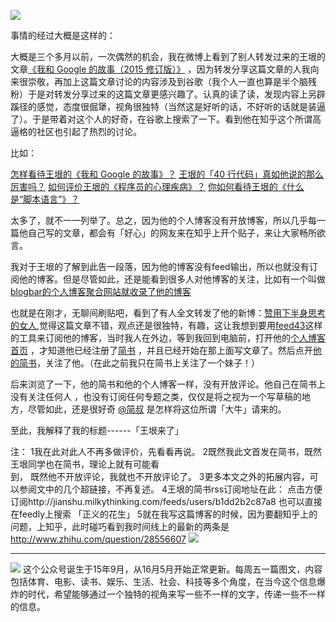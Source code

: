 ![](http://upload-images.jianshu.io/upload_images/48180-9f0cc0b5a75aa3ad.jpg?imageMogr2/auto-orient/strip%7CimageView2/2/w/1240)

事情的经过大概是这样的：


大概是三个多月以前，一次偶然的机会，我在微博上看到了别人转发过来的王垠的文章[《我和 Google 的故事（2015 修订版）》](http://www.yinwang.org/blog-cn/2014/12/31/google-story/)  ，因为转发分享这篇文章的人我向来很崇敬，再加上这篇文章讨论的内容涉及到谷歌（我个人一直也算是半个脑残粉）于是对转发分享过来的这篇文章更感兴趣了。认真的读了读，发现内容上另辟蹊径的感觉，态度很倔犟，视角很独特（当然这是好听的话，不好听的话就是装逼了）。于是带着对这个人的好奇，在谷歌上搜索了一下。看到他在知乎这个所谓高逼格的社区也引起了热烈的讨论。

比如：

[怎样看待王垠的《我和 Google 的故事》？](http://www.zhihu.com/question/20444324)
[王垠的「40 行代码」真如他说的那么厉害吗？](http://www.zhihu.com/question/20822815)
[如何评价王垠的《程序员的心理疾病》？](http://www.zhihu.com/question/22714387)
[你如何看待王垠的《什么是“脚本语言”》？](http://www.zhihu.com/question/20898488)

太多了，就不一一列举了。总之，因为他的个人博客没有开放博客，所以几乎每一篇他自己写的文章，都会有「好心」的网友来在知乎上开个贴子，来让大家畅所欲言。

我对于王垠的了解到此告一段落，因为他的博客没有feed输出，所以也就没有订阅他的博客。但是尽管如此，还是能看到很多人对他博客的关注，比如有一个叫做[blogbar的个人博客聚合网站就收录了他的博客](http://www.blogbar.cc/blog/26) 

也就是在刚才，无聊间刷贴吧，看到了有人全文转发了他的新博：[赞用下半身思考的女人](http://www.jianshu.com/p/508c12a0bd34),觉得这篇文章不错，观点还是很独特，有趣，这让我想到要用[feed43](http://feed43.com)这样的工具来订阅他的博客，当时我人在外边，等到我回到电脑前，打开他的[个人博客首页](http://www.yinwang.org/)   ，才知道他已经注册了[简书](http://jianshu.com) ，并且已经开始在那上面写文章了。然后点开[他的简书](http://www.jianshu.com/users/b1dd2b2c87a8/latest_articles)，关注了他。（在此之前我只在简书上关注了一个妹子！）

后来浏览了一下，他的简书和他的个人博客一样，没有开放评论。他自己在简书上没有关注任何人 ，也没有订阅任何专题之类，仅仅是将之视为一个写草稿的地方，尽管如此，还是很好奇 [@简叔](http://www.jianshu.com/users/y3Dbcz/latest_articles) 是怎样将这位所谓「大牛」请来的。

至此，我解释了我的标题------「王垠来了」

注：
1我在此对此人不再多做评价，先看看再说。
         2既然我此文首发在简书，既然王垠同学也在简书，理论上就有可能看  
到，   既然他不开放评论，我就也不开放评论了。
        3更多本文之外的拓展内容，可以参阅文中的几个超链接，不再复述。
        4王垠的简书rss订阅地址在此：  点击方便订阅http://jianshu.milkythinking.com/feeds/users/b1dd2b2c87a8
也可以直接在feedly上搜索 「正义的花生」
5就在我写这篇博客的时候，因为要翻知乎上的问题，上知乎，此时碰巧看到我时间线上的最新的两条是   http://www.zhihu.com/question/28556607
![](http://upload-images.jianshu.io/upload_images/48180-026858fa64e6ae12.jpg?imageMogr2/auto-orient/strip%7CimageView2/2/w/1240)


---


![](http://upload-images.jianshu.io/upload_images/48180-c789a530f29716ae.jpg?imageMogr2/auto-orient/strip%7CimageView2/2/w/1240)
这个公众号诞生于15年9月，从16月5月开始正常更新。每周五一篇图文，内容包括体育、电影、读书、娱乐、生活、社会、科技等多个角度，在当今这个信息爆炸的时代，希望能够通过一个独特的视角来写一些不一样的文字，传递一些不一样的信息。
